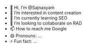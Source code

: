- 👋 Hi, I’m @Sajnasyam
- 👀 I’m interested in content creation
- 🌱 I’m currently learning SEO
- 💞️ I’m looking to collaborate on RAD
- 📫 How to reach me Google
- 😄 Pronouns: ...
- ⚡ Fun fact: ...

<!---
Sajnasyam/Sajnasyam is a ✨ special ✨ repository because its `README.md` (this file) appears on your GitHub profile.
You can click the Preview link to take a look at your changes.
--->

